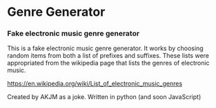# Genre Generator

### Fake electronic music genre generator
This is a fake electronic music genre generator. It works by choosing random items from both a list of prefixes and suffixes. These lists were appropriated from the wikipedia page that lists the genres of electronic music.

https://en.wikipedia.org/wiki/List_of_electronic_music_genres

Created by AKJM as a joke. Written in python (and soon JavaScript)